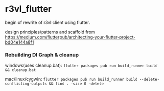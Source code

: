# r3vl_flutter

begin of rewrite of r3vl client using flutter.

design principles/patterns and scaffold from https://medium.com/flutterpub/architecting-your-flutter-project-bd04e144a8f1

### Rebuilding DI Graph & cleanup
windows(uses cleanup.bat): `flutter packages pub run build_runner build && cleanup.bat`

mac/linux/cygwin: `flutter packages pub run build_runner build --delete-conflicting-outputs && find . -size 0 -delete`
